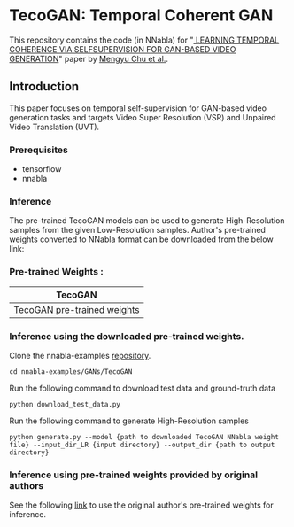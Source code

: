 # TecoGAN: Temporal Coherent GAN
This repository contains the code (in NNabla) for "[ LEARNING TEMPORAL COHERENCE VIA SELFSUPERVISION
FOR GAN-BASED VIDEO GENERATION](https://arxiv.org/pdf/1811.09393.pdf)"
paper by [Mengyu Chu et al.](https://github.com/thunil/TecoGAN).

## Introduction
This paper focuses on temporal self-supervision for GAN-based video generation tasks and targets Video Super Resolution (VSR) and Unpaired Video Translation (UVT).

### Prerequisites

* tensorflow   
* nnabla 

### Inference

The pre-trained TecoGAN models can be used to generate High-Resolution samples from the given Low-Resolution samples. Author's pre-trained weights converted to NNabla format can be downloaded from the below link:
### Pre-trained Weights :
| TecoGAN |
|---|
|[TecoGAN pre-trained weights](https://nnabla.org/pretrained-models/nnabla-examples/GANs/TecoGAN/model.h5)|

### Inference using the downloaded pre-trained weights.
Clone the nnabla-examples [repository](https://github.com/sony/nnabla-examples.git).
```
cd nnabla-examples/GANs/TecoGAN
```
Run the following command to download test data and ground-truth data
```
python download_test_data.py 
```
Run the following command to generate High-Resolution samples
```
python generate.py --model {path to downloaded TecoGAN NNabla weight file} --input_dir_LR {input directory} --output_dir {path to output directory}
```
### Inference using pre-trained weights provided by original authors
See the following [link](./authors_weights_inference.md) to use the original author's pre-trained weights for inference.